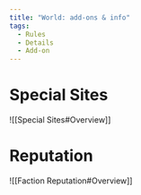 ```yaml
---
title: "World: add-ons & info"
tags:
  - Rules
  - Details
  - Add-on
---
```

# Special Sites

![[Special Sites#Overview]]


# Reputation

![[Faction Reputation#Overview]]

